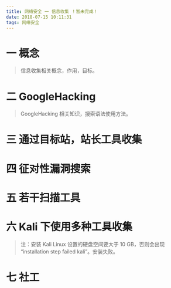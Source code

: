 ```yaml
---
title: 网络安全 一 信息收集 ！暂未完成！
date: 2018-07-15 10:11:31
tags: 网络安全
---
```

# 一 概念
> 信息收集相关概念，作用，目标。

# 二 GoogleHacking
> GoogleHacking 相关知识，搜索语法使用方法。

# 三 通过目标站，站长工具收集

# 四 征对性漏洞搜索

# 五 若干扫描工具

# 六 Kali 下使用多种工具收集
> 注：安装 Kali Linux 设置的硬盘空间要大于 10 GB，否则会出现 “installation step failed kali”。安装失败。

# 七 社工